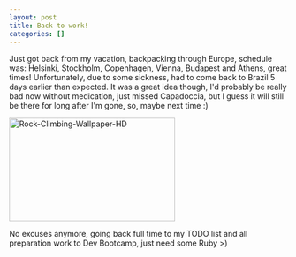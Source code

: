 ```yaml
---
layout: post
title: Back to work!
categories: []
---
```

Just got back from my vacation, backpacking through Europe, schedule was: Helsinki, Stockholm, Copenhagen, Vienna, Budapest and Athens, great times! Unfortunately, due to some sickness, had to come back to Brazil 5 days earlier than expected. It was a great idea though, I'd probably be really bad now without medication, just missed Capadoccia, but I guess it will still be there for long after I'm gone, so, maybe next time :)

<a class="vt-p" href="http://brunops.org/wp-content/uploads/2013/08/Rock-Climbing-Wallpaper-HD.jpg"><img class="alignnone size-medium wp-image-141" alt="Rock-Climbing-Wallpaper-HD" src="http://brunops.org/wp-content/uploads/2013/08/Rock-Climbing-Wallpaper-HD-300x187.jpg" width="300" height="187" /></a>

No excuses anymore, going back full time to my TODO list and all preparation work to Dev Bootcamp, just need some Ruby &gt;)
